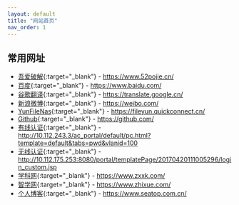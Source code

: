 ```yaml
---
layout: default
title: "网站首页"
nav_order: 1
---
```


## 常用网址
- [吾爱破解](https://www.52pojie.cn/){:target="_blank"} - https://www.52pojie.cn/
- [百度](https://www.baidu.com/){:target="_blank"} - https://www.baidu.com/
- [谷歌翻译](https://translate.google.cn/){:target="_blank"} - https://translate.google.cn/
- [新浪微博](https://weibo.com/){:target="_blank"} - https://weibo.com/
- [YunFileNas](https://fileyun.quickconnect.cn/){:target="_blank"} - https://fileyun.quickconnect.cn/
- [Github](https://github.com/){:target="_blank"} - https://github.com/
- [有线认证](http://10.112.243.3/ac_portal/default/pc.html?template=default&tabs=pwd&vlanid=100){:target="_blank"} - http://10.112.243.3/ac_portal/default/pc.html?template=default&tabs=pwd&vlanid=100
- [无线认证](http://10.112.175.253:8080/portal/templatePage/20170420111005296/login_custom.jsp){:target="_blank"} - http://10.112.175.253:8080/portal/templatePage/20170420111005296/login_custom.jsp
- [学科网](https://www.zxxk.com/){:target="_blank"} - https://www.zxxk.com/
- [智学网](https://www.zhixue.com/){:target="_blank"} - https://www.zhixue.com/
- [个人博客](https://www.seatop.com.cn/){:target="_blank"} - https://www.seatop.com.cn/
